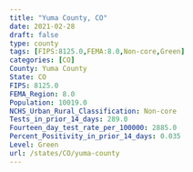 ```yaml
---
title: "Yuma County, CO"
date: 2021-02-28
draft: false
type: county
tags: [FIPS:8125.0,FEMA:8.0,Non-core,Green]
categories: [CO]
County: Yuma County
State: CO
FIPS: 8125.0
FEMA_Region: 8.0
Population: 10019.0
NCHS_Urban_Rural_Classification: Non-core
Tests_in_prior_14_days: 289.0
Fourteen_day_test_rate_per_100000: 2885.0
Percent_Positivity_in_prior_14_days: 0.035
Level: Green
url: /states/CO/yuma-county
---
```



